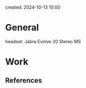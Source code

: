 

created: 2024-10-13 10:00

# General

headset: Jabra Evolve 20 Stereo MS


# Work









## References
